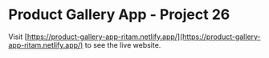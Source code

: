 # Product Gallery App - Project 26

Visit [https://product-gallery-app-ritam.netlify.app/](https://product-gallery-app-ritam.netlify.app/) to see the live website.